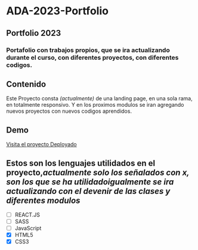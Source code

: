 # ADA-2023-Portfolio
## Portfolio 2023
### Portafolio con trabajos propios, que se ira actualizando durante el curso, con diferentes proyectos, con diferentes codigos.

## Contenido
Este Proyecto consta _(actualmente)_ de una landing page, en una sola rama, en totalmente responsivo. Y en los proximos modulos se iran agregando nuevos proyectos con nuevos codigos aprendidos.

## Demo
[Visita el proyecto Deployado](https://ada-2023-portfolio.vercel.app/)

## Estos son los lenguajes utilidados en el proyecto,_actualmente solo los señalados con x, son los que se ha utilidado_*igualmente se ira actualizando con el devenir de las clases y diferentes modulos*

- [ ] REACT.JS
- [ ] SASS
- [ ] JavaScript
- [X] HTML5
- [X] CSS3